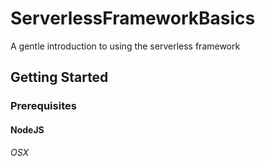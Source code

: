 # ServerlessFrameworkBasics
A gentle introduction to using the serverless framework
## Getting Started
### Prerequisites
#### NodeJS
###### OSX

